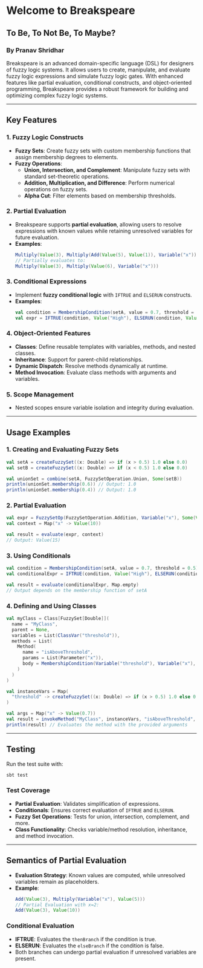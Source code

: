 # **Welcome to Breakspeare**
## To Be, To Not Be, To Maybe?
### By Pranav Shridhar

Breakspeare is an advanced domain-specific language (DSL) for designers of fuzzy logic systems. It allows users to 
create, manipulate, and evaluate fuzzy logic expressions and simulate fuzzy logic gates. With enhanced features 
like partial evaluation, conditional constructs, and object-oriented programming, Breakspeare provides a robust 
framework for building and optimizing complex fuzzy logic systems.

---

## **Key Features**
### 1. **Fuzzy Logic Constructs**
- **Fuzzy Sets**: Create fuzzy sets with custom membership functions that assign membership degrees to elements.
- **Fuzzy Operations**:
    - **Union, Intersection, and Complement**: Manipulate fuzzy sets with standard set-theoretic operations.
    - **Addition, Multiplication, and Difference**: Perform numerical operations on fuzzy sets.
    - **Alpha Cut**: Filter elements based on membership thresholds.

### 2. **Partial Evaluation**
- Breakspeare supports **partial evaluation**, allowing users to resolve expressions with known values while retaining unresolved variables for future evaluation.
- **Examples**:
  ```scala
  Multiply(Value(3), Multiply(Add(Value(5), Value(1)), Variable("x")))
  // Partially evaluates to:
  Multiply(Value(3), Multiply(Value(6), Variable("x")))
  ```

### 3. **Conditional Expressions**
- Implement **fuzzy conditional logic** with `IFTRUE` and `ELSERUN` constructs.
- **Examples**:
  ```scala
  val condition = MembershipCondition(setA, value = 0.7, threshold = 0.5)
  val expr = IFTRUE(condition, Value("High"), ELSERUN(condition, Value("Low")))
  ```

### 4. **Object-Oriented Features**
- **Classes**: Define reusable templates with variables, methods, and nested classes.
- **Inheritance**: Support for parent-child relationships.
- **Dynamic Dispatch**: Resolve methods dynamically at runtime.
- **Method Invocation**: Evaluate class methods with arguments and variables.

### 5. **Scope Management**
- Nested scopes ensure variable isolation and integrity during evaluation.

---

## **Usage Examples**

### **1. Creating and Evaluating Fuzzy Sets**
```scala
val setA = createFuzzySet((x: Double) => if (x > 0.5) 1.0 else 0.0)
val setB = createFuzzySet((x: Double) => if (x < 0.5) 1.0 else 0.0)

val unionSet = combine(setA, FuzzySetOperation.Union, Some(setB))
println(unionSet.membership(0.6)) // Output: 1.0
println(unionSet.membership(0.4)) // Output: 1.0
```

### **2. Partial Evaluation**
```scala
val expr = FuzzySetOp(FuzzySetOperation.Addition, Variable("x"), Some(Value(5)))
val context = Map("x" -> Value(10))

val result = evaluate(expr, context)
// Output: Value(15)
```

### **3. Using Conditionals**
```scala
val condition = MembershipCondition(setA, value = 0.7, threshold = 0.5)
val conditionalExpr = IFTRUE(condition, Value("High"), ELSERUN(condition, Value("Low")))

val result = evaluate(conditionalExpr, Map.empty)
// Output depends on the membership function of setA
```

### **4. Defining and Using Classes**
```scala
val myClass = Class[FuzzySet[Double]](
  name = "MyClass",
  parent = None,
  variables = List(ClassVar("threshold")),
  methods = List(
    Method(
      name = "isAboveThreshold",
      params = List(Parameter("x")),
      body = MembershipCondition(Variable("threshold"), Variable("x"), 0.8)
    )
  )
)

val instanceVars = Map(
  "threshold" -> createFuzzySet((x: Double) => if (x > 0.5) 1.0 else 0.0)
)

val args = Map("x" -> Value(0.7))
val result = invokeMethod("MyClass", instanceVars, "isAboveThreshold", args, Map("MyClass" -> myClass))
println(result) // Evaluates the method with the provided arguments
```

---

## **Testing**

Run the test suite with:
```bash
sbt test
```

### Test Coverage
- **Partial Evaluation**: Validates simplification of expressions.
- **Conditionals**: Ensures correct evaluation of `IFTRUE` and `ELSERUN`.
- **Fuzzy Set Operations**: Tests for union, intersection, complement, and more.
- **Class Functionality**: Checks variable/method resolution, inheritance, and method invocation.

---

## **Semantics of Partial Evaluation**
- **Evaluation Strategy**: Known values are computed, while unresolved variables remain as placeholders.
- **Example**:
  ```scala
  Add(Value(3), Multiply(Variable("x"), Value(5)))
  // Partial Evaluation with x=2:
  Add(Value(3), Value(10))
  ```

### Conditional Evaluation
- **IFTRUE**: Evaluates the `thenBranch` if the condition is true.
- **ELSERUN**: Evaluates the `elseBranch` if the condition is false.
- Both branches can undergo partial evaluation if unresolved variables are present.

